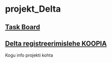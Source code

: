 # projekt_Delta


## [Task Board](https://www.notion.so/5294b06dc74949a7bbc18b76cf76f5a9?v=4b6428d6f3c4445f8805a1a4709138dd)

## [Delta registreerimislehe KOOPIA](https://docs.google.com/forms/d/e/1FAIpQLSfw5ZCwsTYPg2pXUhkgXRDghVHLrVzbC1GRX4e7DDgs2q6NxQ/viewform)

Kogu info projekti kohta
